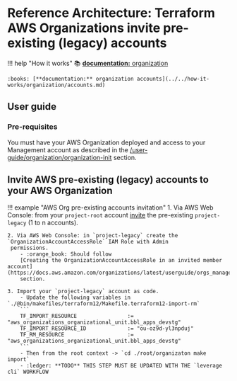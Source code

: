 # Reference Architecture: Terraform AWS Organizations invite pre-existing (legacy) accounts
!!! help "How it works"
    :books: [**documentation:** organization](../../how-it-works/organization/organization.md)
    
    :books: [**documentation:** organization accounts](../../how-it-works/organization/accounts.md)

## User guide

### Pre-requisites

You must have your AWS Organization deployed and access to your Management account as 
described in the [/user-guide/organization/organization-init](./organization-init.md) section.

## Invite AWS pre-existing (legacy) accounts to your AWS Organization
!!! example "AWS Org pre-existing accounts invitation"
    1. Via AWS Web Console: from your `project-root` account
     [invite](https://docs.aws.amazon.com/organizations/latest/userguide/orgs_manage_accounts_invites.html) the 
    pre-existing `project-legacy` (1 to n accounts).
    
    2. Via AWS Web Console: in `project-legacy` create the `OrganizationAccountAccessRole` IAM Role with Admin
     permissions.
        - :orange_book: Should follow
        [Creating the OrganizationAccountAccessRole in an invited member account](https://docs.aws.amazon.com/organizations/latest/userguide/orgs_manage_accounts_access.html)
        section.
    
    3. Import your `project-legacy` account as code.
        - Update the following variables in `./@bin/makefiles/terraform12/Makefile.terraform12-import-rm`
        ```
        TF_IMPORT_RESOURCE                := "aws_organizations_organizational_unit.bbl_apps_devstg"
        TF_IMPORT_RESOURCE_ID             := "ou-oz9d-yl3npduj"
        TF_RM_RESOURCE                    := "aws_organizations_organizational_unit.bbl_apps_devstg"
        ```   
        - Then from the root context -> `cd ./root/organizaton make import`
        - :ledger: **TODO** THIS STEP MUST BE UPDATED WITH THE `leverage cli` WORKFLOW